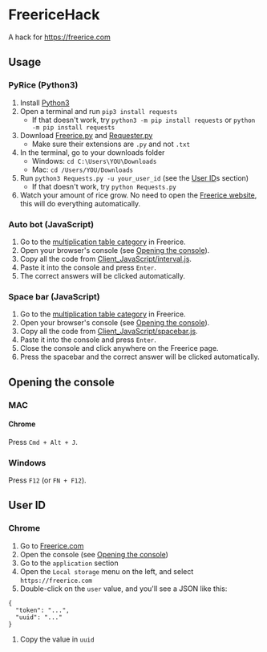 # FreericeHack
A hack for https://freerice.com

## Usage
### PyRice (Python3)
1. Install [Python3](https://python.org)
1. Open a terminal and run `pip3 install requests`
   - If that doesn't work, try `python3 -m pip install requests` or `python -m pip install requests`
1. Download [Freerice.py](Freerice.py) and [Requester.py](Requester.py)
   - Make sure their extensions are `.py` and not `.txt`
1. In the terminal, go to your downloads folder
   - Windows: `cd C:\Users\YOU\Downloads`
   - Mac: `cd /Users/YOU/Downloads`
1. Run `python3 Requests.py -u your_user_id` (see the [User ID](#user-id)s section)
   - If that doesn't work, try `python Requests.py`
1. Watch your amount of rice grow. No need to open the [Freerice website](https://freerice.com), this will do everything automatically.

### Auto bot (JavaScript)
1. Go to the [multiplication table category](https://freerice.com/categories/multiplication-table) in Freerice.
1. Open your browser's console (see [Opening the console](#opening-the-console)).
1. Copy all the code from [Client_JavaScript/interval.js](Client_JavaScript/interval.js).
1. Paste it into the console and press `Enter`.
1. The correct answers will be clicked automatically.

### Space bar (JavaScript)
1. Go to the [multiplication table category](https://freerice.com/categories/multiplication-table) in Freerice.
1. Open your browser's console (see [Opening the console](#opening-the-console)).
1. Copy all the code from [Client_JavaScript/spacebar.js](Client_JavaScript/spacebar.js).
1. Paste it into the console and press `Enter`.
1. Close the console and click anywhere on the Freerice page.
1. Press the spacebar and the correct answer will be clicked automatically.

## Opening the console
### MAC
#### Chrome

Press `Cmd + Alt + J`.
### Windows

Press `F12` (or `FN + F12`).

## User ID
### Chrome
1. Go to [Freerice.com](https://freerice.com)
1. Open the console (see [Opening the console](#opening-the-console))
1. Go to the `application` section
1. Open the `Local storage` menu on the left, and select `https://freerice.com`
1. Double-click on the `user` value, and you'll see a JSON like this:
```
{
  "token": "...",
  "uuid": "..."
}
```
1. Copy the value in `uuid`
